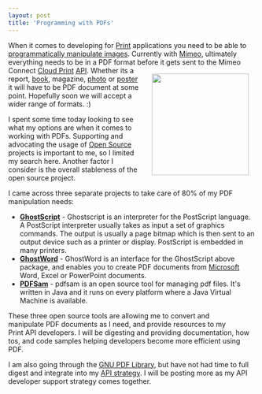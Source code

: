 ```yaml
---
layout: post
title: 'Programming with PDFs'
---
```

When it comes to developing for <a href="http://www.kinlane.com/category/publishing/">Print</a> applications you need to be able to <a href="http://www.kinlane.com/2011/01/programming-with-images-using-imagemagick/">programmatically manipulate images</a>.  Currently with <a href="http://www.mimeo.com">Mimeo</a>, ultimately everything needs to be in a PDF format before it gets sent to the Mimeo Connect <a href="http://www.kinlane.com/category/cloud-computing/cloud-print/">Cloud Print</a> <a href="http://www.apievangelist.com/">API</a>.
<a href="http://pages.cs.wisc.edu/~ghost/doc/intro.htm" target="_blank"><img style="padding: 15px;" src="http://kinlane-productions.s3.amazonaws.com/mimeo/pdf-management/GPL-Ghostscript-Logo.png" alt="" width="197" height="206" align="right" /></a>
Whether its a report, <a href="http://www.kinlane.com/category/publishing/">book</a>, magazine, <a href="http://www.kinlane.com/category/publishing/">photo</a> or <a href="http://www.kinlane.com/category/publishing/">poster</a> it will have to be PDF document at some point.  Hopefully soon we will accept a wider range of formats. :)<p></p>
I spent some time today looking to see what my options are when it comes to working with PDFs.  Supporting and advocating the usage of <a href="http://www.kinlane.com/category/open-source/">Open Source</a> projects is important to me, so I limited my search here. Another factor I consider is the overall stableness of the open source project.<p></p>
I came across three separate projects to take care of 80% of my PDF manipulation needs:
<ul class="mainlist">
	<li><strong><a href="http://pages.cs.wisc.edu/~ghost/" target="_blank">GhostScript</a></strong> - Ghostscript is an interpreter for the PostScript language. A PostScript interpreter usually takes as input a set of graphics commands. The output is usually a page bitmap which is then sent to an output device such as a printer or display. PostScript is embedded in many printers.</li>
	<li><a href="http://ghostword.sourceforge.net/" target="_blank"><strong>GhostWord</strong></a> - GhostWord is an interface for the GhostScript above package, and enables you to create PDF documents from <a href="http://www.kinlane.com/category/microsoft/">Microsoft</a> Word, Excel or PowerPoint documents.</li>
	<li><a href="http://www.pdfsam.org/mediawiki/index.php?title=Main_Page" target="_blank"><strong>PDFSam</strong></a> - pdfsam is an open source tool for managing pdf files. It's written in Java and it runs on every platform where a Java Virtual Machine is available.</li>
</ul>
<a href="http://www.pdfsam.org/mediawiki/index.php?title=Main_Page" target="_blank"><img style="padding: 15px;" src="http://kinlane-productions.s3.amazonaws.com/mimeo/pdf-management/pdfsam_logo.png" alt="" align="right" /></a> These three open source tools are allowing me to convert and manipulate PDF documents as I need, and provide resources to my Print API developers. I will be digesting and providing documentation, how tos, and code samples helping developers become more efficient using PDF.<p></p>
I am also going through the <a href="http://www.gnupdf.org/Library" target="_blank">GNU PDF Library</a>, but have not had time to full digest and integrate into my <a href="http://www.apievangelist.com" target="_blank">API strategy</a>.  I will be posting more as my API developer support strategy comes together.